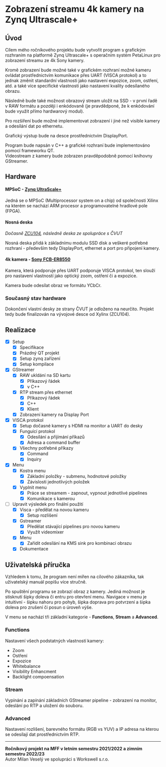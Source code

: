# Zobrazení streamu 4k kamery na Zynq Ultrascale+

## Úvod

Cílem mého ročníkového projektu bude vytvořit program s grafickým rozhraním na platformě Zynq Ultrascale+ s operačním systém PetaLinux pro zobrazení streamu ze 4k Sony kamery.

Kromě zobrazení bude možné také v grafickém rozhraní možné kameru ovládat prostřednictvím komunikace přes UART (VISCA protokol) a to jednak změnit standardní vlastnosti jako nastavení expozice, zoom, ostření, atd. a také více specifické vlastnosti jako nastavení kvality odesílaného obrazu.

Následně bude také možnost obrazový stream uložit na SSD - v první řadě v RAW formátu a později i enkódovaně (je pravdědponé, že k enkódování bude využit přímo hardwarový modul).

Pro rozšíření bude možné implementovat zobrazení i jiné než visible kamery a odesílání dat po ethernetu.

Grafický výstup bude na desce prostřednictvím DisplayPort.

Program bude napsán v C++ a grafické rozhraní bude implementováno pomocí frameworku QT.  
Videostream z kamery bude zobrazen pravděpodobně pomocí knihovny GStreamer.

## Hardware

#### MPSoC - [Zynq UltraScale+](https://www.xilinx.com/products/silicon-devices/soc/zynq-ultrascale-mpsoc.html)

Jedná se o MPSoC (Multiprocessor system on a chip) od společnosti Xilinx na kterém se nachází ARM procesor a programovatelné hradlové pole (FPGA).

#### Nosná deska

*Dočasně [ZCU104](https://www.xilinx.com/products/boards-and-kits/zcu104.html), následně deska ze spolupráce s ČVUT*

Nosná deska přidá k základnímu modulu SSD disk a veškeré potřebné rozhraní - především tedy DisplayPort, ethernet a port pro připojení kamery.

#### 4k kamera - [Sony FCB-ER8550](https://www.image-sensing-solutions.eu/FCB-ER8550.html)

Kamera, která podporuje přes UART podporuje VISCA protokol, ten slouží pro nastavení vlastností jako optický zoom, ostření či a expozice.

Kamera bude odesílat obraz ve formátu YCbCr.

### Současný stav hardware

Dokončení vlastní desky ze strany ČVUT je odloženo na neurčito. Projekt tedy bude finalizován na vývojové desce od Xylinx (ZCU104).

## Realizace

- [x] Setup
    - [x] Specifikace
    - [x] Prázdný QT projekt
    - [x] Setup zynq zařízení
    - [x] Setup kompilace
- [x] GStreamer
    - [x] RAW ukldání na SD kartu
        - [x] Příkazový řádek
        - [x] v C++
    - [x] RTP stream přes ethernet
        - [x] Příkazový řádek
        - [x] C++
        - [x] Klient
    - [x] Zobrazení kamery na Display Port
- [x] VISCA protokol
    - [x] Setup dočasné kamery s HDMI na monitor a UART do desky
    - [x] Funguící protokol
        - [x] Odesílání a přijímání příkazů
        - [x] Adresa a command buffer
    - [x] Všechny potřebné příkazy
        - [x] Command
        - [x] Inquiry
- [x] Menu
  - [x] Kostra menu
    - [x] Základní položky - submenu, hodnotové položky
    - [x] Závislosti jednotlivých položek
  - [x] Vyplnit menu
      - [x] Práce se streamem - zapnout, vypnout jednotlivé pipelines
      - [x] Komunikace s kamerou
- [ ] Upravit výsledek pro finální použití
    - [x] Visca - předělat na novou kameru
        - [x] Setup rozlišení
    - [x] Gstreamer
        - [x] Předělat stávající pipelines pro novou kameru
        - [x] Využít videomixer
    - [X] Menu
        - [X] Zařídit odesílání na KMS sink pro kombinaci obrazu
    - [X] Dokumentace

## Uživatelská příručka

Vzhledem k tomu, že program není mířen na cílového zákazníka, tak uživatelský manuál popíšu více stručně.

Po spuštění programu se zobrazí obraz z kamery. Jediná možnost je stisknutí šipky doleva či entru pro otevření menu.
Navigace v menu je intuitivní - šipku nahoru pro pohyb, šipka doprava pro potvrzení a šipka doleva pro zrušení či posun o úroveň výše.

V menu se nachází tři základní kategorie - **Functions**, **Stream** a **Advanced**.

### Functions

Nastavení všech podstatných vlastností kamery:

* Zoom
* Ostření
* Expozice
* Whitebalance
* Visibility Enhancment
* Backlight compoensation

### Stream

Vypínání a zapínání základních GStreamer pipeline - zobrazení na monitor, odeslání po RTP a uložení do souboru.

### Advanced

Nastavení rozlišení, barevného formátu (RGB vs YUV) a IP adresa na kterou se odesílají dat prostřednictvím RTP.

---

**Ročníkový projekt na MFF v letním semestru 2021/2022 a zimním semestru 2022/23**  
Autor Milan Veselý ve spolupráci s Workswell s.r.o.
